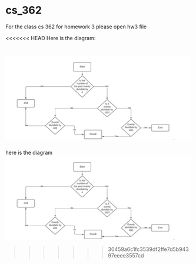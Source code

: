 # cs_362
For the class cs 362 for homework 3 please open hw3 file

<<<<<<< HEAD
Here is the diagram: 

![Chart](https://github.com/Charleina/cs_362/blob/master/hw3/diagram.png)
=======
here is the diagram 
![Chart](/hw3/diagram.png)
>>>>>>> 30459a6c1fc3539df2ffe7d5b94397eeee3557cd
